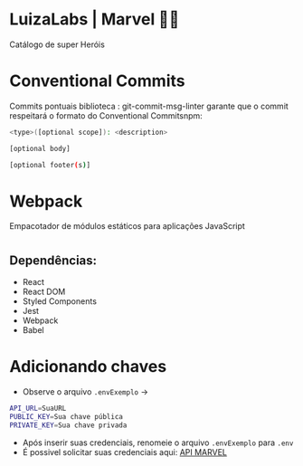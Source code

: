 # LuizaLabs | Marvel 🦸‍♂️
Catálogo de super Heróis
# Conventional Commits
Commits pontuais
biblioteca : git-commit-msg-linter garante que o commit respeitará o formato do Conventional Commitsnpm:
```bash
<type>([optional scope]): <description>

[optional body]

[optional footer(s)]
```
#
# Webpack
Empacotador de módulos estáticos para aplicações JavaScript
#
## Dependências:
* React
* React DOM
* Styled Components
* Jest
* Webpack
* Babel
#

# Adicionando chaves
* Observe o arquivo `.envExemplo` -> 
```bash
API_URL=SuaURL
PUBLIC_KEY=Sua chave pública
PRIVATE_KEY=Sua chave privada
```
* Após inserir suas credenciais, renomeie o arquivo `.envExemplo` para `.env`  
* É possivel solicitar suas credenciais aqui: [API MARVEL](https://developer.marvel.com/)
#

